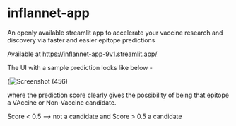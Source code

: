 # inflannet-app
An openly available streamlit app to accelerate your vaccine research and discovery via faster and easier epitope predictions

Available at https://inflannet-app-9v1.streamlit.app/

The UI with a sample prediction looks like below -

(![Screenshot (456)](https://github.com/user-attachments/assets/3007c709-a369-41a5-ad02-5cd85673a374)


where the prediction score clearly gives the possibility of being that epitope a VAccine or Non-Vaccine candidate. 

Score < 0.5 --> not a candidate and Score > 0.5 a candidate

